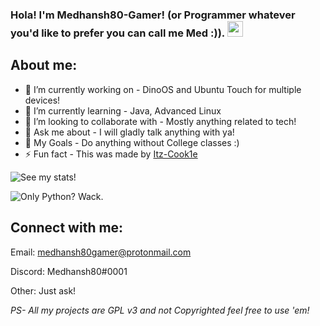 ### Hola! I'm Medhansh80-Gamer! (or Programmer whatever you'd like to prefer you can call me Med :)). <img src="https://media.giphy.com/media/hvRJCLFzcasrR4ia7z/giphy.gif" width="25px">
## About me:
- 🔭 I’m currently working on - DinoOS and Ubuntu Touch for multiple devices!
- 🌱 I’m currently learning - Java, Advanced Linux
- 👯 I’m looking to collaborate with - Mostly anything related to tech!
- 💬 Ask me about - I will gladly talk anything with ya!
- 🥅 My Goals - Do anything without College classes :)
- ⚡ Fun fact - This was made by [Itz-Cook1e](https://github.com/Itz-Cook1e)
<!-- ❔❔❔❔ means username in below README.md -->
<!-- Also feel free to update second URL to any URL -->
![See my stats!](https://github-readme-stats.vercel.app/api?username=Medhansh80-Gamer&count_private=true&show_icons=true&theme=midnight-purple)

![Only Python? Wack.](https://github-readme-stats.vercel.app/api/top-langs/?username=Medhansh80-Gamer&theme=midnight-purple&langs_count=10&layout=compact)
## Connect with me:
Email: medhansh80gamer@protonmail.com

Discord: Medhansh80#0001

Other: Just ask!

*PS- All my projects are GPL v3 and not Copyrighted feel free to use 'em!*
